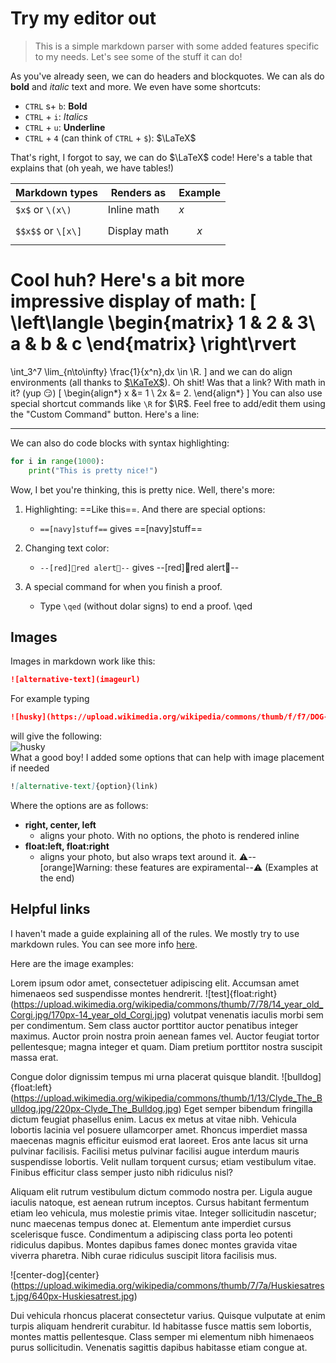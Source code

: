 # Try my editor out

> This is a simple markdown parser with some added
features specific to my needs. 
Let's see some of the stuff it can do!

As you've already seen, we can do headers and blockquotes.
We can als do **bold** and *italic* text and more. 
We even have some shortcuts:
- `CTRL` s+ `b`: **Bold**
- `CTRL` + `i`: *Italics*
- `CTRL` + `u`: __Underline__
- `CTRL` + `4` (can think of `CTRL` + `$`): $\LaTeX$

That's right, I forgot to say, we can do $\LaTeX$ code!
Here's a table that explains that
(oh yeah, we have tables!)

|Markdown types    | Renders as | Example |
|------------------|------------|---------|
|`$x$` or `\(x\)`  | Inline math| $x$     |
|`$$x$$` or `\[x\]`|Display math|$$x$$    |


Cool huh? Here's a bit more impressive display of math:
\[
    \left\langle
\begin{matrix}
1 & 2 & 3\\
a & b & c
\end{matrix}
\right\rvert
=
\int_3^7 \lim_{n\to\infty} \frac{1}{x^n}\,dx \in \R.
\]
and we can do align environments 
(all thanks to [$\KaTeX$](https://katex.org/)).
Oh shit! Was that a link? With math in it? (yup 😏)
\[
\begin{align*}
    x &= 1 \\
    2x &= 2.
\end{align*}
\]
You can also use special shortcut commands 
like `\R` for $\R$. Feel free to add/edit them
using the "Custom Command" button. Here's
a line:

---

We can also do code blocks with syntax highlighting:
```python
for i in range(1000):
    print("This is pretty nice!")
```

Wow, I bet you're thinking, this is pretty nice. Well,
there's more:
1. Highlighting: ==Like this==. And there are special options:
    - `==[navy]stuff==` gives ==[navy]stuff==

2. Changing text color:
    - `--[red]🚨red alert🚨--` gives --[red]🚨red alert🚨--

3. A special command for when you finish a proof.
    - Type `\qed` (without dolar signs) to end a proof.
\qed
## Images
Images in markdown work like this:
```markdown
![alternative-text](imageurl)
```
For example typing
```markdown
![husky](https://upload.wikimedia.org/wikipedia/commons/thumb/f/f7/DOG-HUSKY_23JUL00.jpg/220px-DOG-HUSKY_23JUL00.jpg)
```
will give the following:  
![husky](https://upload.wikimedia.org/wikipedia/commons/thumb/f/f7/DOG-HUSKY_23JUL00.jpg/220px-DOG-HUSKY_23JUL00.jpg)  
What a good boy! I added some options that can help with 
image placement if needed
```markdown
![alternative-text]{option}(link)
```
Where the options are as follows:
* **right, center, left**
    * aligns your photo. With no options, the photo is rendered inline
* **float:left, float:right**
    * aligns your photo, but also wraps text around it.
⚠️--[orange]Warning: these features are expiramental--⚠️
(Examples at the end)

## Helpful links
I haven't made a guide explaining all of the rules. We
mostly try to use markdown rules. You can see more
info [here](https://www.markdownguide.org/cheat-sheet/).

Here are the image examples:

Lorem ipsum odor amet, consectetuer adipiscing elit.
Accumsan amet himenaeos sed suspendisse montes hendrerit.
![test]{float:right}(https://upload.wikimedia.org/wikipedia/commons/thumb/7/78/14_year_old_Corgi.jpg/170px-14_year_old_Corgi.jpg)
volutpat venenatis iaculis morbi sem per condimentum.
Sem class auctor porttitor auctor penatibus integer maximus.
Auctor proin nostra proin aenean fames vel.
Auctor feugiat tortor pellentesque; magna integer et quam.
Diam pretium porttitor nostra suscipit massa erat.

Congue dolor dignissim tempus mi urna placerat quisque blandit.
![bulldog]{float:left}(https://upload.wikimedia.org/wikipedia/commons/thumb/1/13/Clyde_The_Bulldog.jpg/220px-Clyde_The_Bulldog.jpg)
Eget semper bibendum fringilla dictum feugiat phasellus enim.
Lacus ex metus at vitae nibh.
Vehicula lobortis lacinia vel posuere ullamcorper amet.
Rhoncus imperdiet massa maecenas magnis efficitur euismod erat laoreet.
Eros ante lacus sit urna pulvinar facilisis.
Facilisi metus pulvinar facilisi augue interdum mauris suspendisse lobortis.
Velit nullam torquent cursus; etiam vestibulum vitae.
Finibus efficitur class semper justo nibh ridiculus nisl?

Aliquam elit rutrum vestibulum dictum commodo nostra per.
Ligula augue iaculis natoque, est aenean rutrum inceptos.
Cursus habitant fermentum etiam leo vehicula, mus molestie primis vitae.
Integer sollicitudin nascetur; nunc maecenas tempus donec at.
Elementum ante imperdiet cursus scelerisque fusce.
Condimentum a adipiscing class porta leo potenti ridiculus dapibus.
Montes dapibus fames donec montes gravida vitae viverra pharetra.
Nibh curae ridiculus suscipit litora facilisis mus.

![center-dog]{center}(https://upload.wikimedia.org/wikipedia/commons/thumb/7/7a/Huskiesatrest.jpg/640px-Huskiesatrest.jpg)

Dui vehicula rhoncus placerat consectetur varius.
Quisque vulputate at enim turpis aliquam hendrerit curabitur.
Id habitasse fusce mattis sem lobortis, montes mattis pellentesque.
Class semper mi elementum nibh himenaeos purus sollicitudin.
Venenatis sagittis dapibus habitasse etiam congue at.
